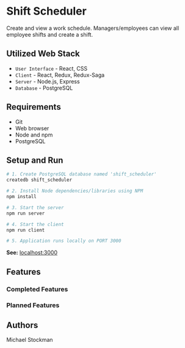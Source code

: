 # Shift Scheduler
Create and view a work schedule. Managers/employees can view all employee shifts and create a shift.

## Utilized Web Stack
- `User Interface` - React, CSS
- `Client` - React, Redux, Redux-Saga
- `Server` - Node.js, Express
- `Database` - PostgreSQL

## Requirements
- Git
- Web browser
- Node and npm
- PostgreSQL

## Setup and Run
```bash
# 1. Create PostgreSQL database named 'shift_scheduler'
createdb shift_scheduler

# 2. Install Node dependencies/libraries using NPM
npm install

# 3. Start the server
npm run server

# 4. Start the client
npm run client

# 5. Application runs locally on PORT 3000
```

**See:** [localhost:3000](http://localhost:3000)

## Features

### Completed Features


### Planned Features


## Authors
Michael Stockman

